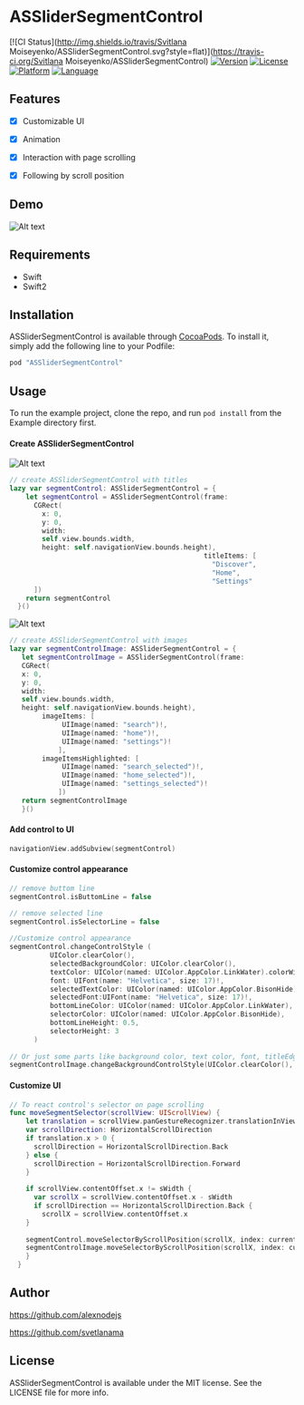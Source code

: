 # ASSliderSegmentControl

[![CI Status](http://img.shields.io/travis/Svitlana Moiseyenko/ASSliderSegmentControl.svg?style=flat)](https://travis-ci.org/Svitlana Moiseyenko/ASSliderSegmentControl)
[![Version](https://img.shields.io/cocoapods/v/ASSliderSegmentControl.svg?style=flat)](http://cocoapods.org/pods/ASSliderSegmentControl)
[![License](https://img.shields.io/cocoapods/l/ASSliderSegmentControl.svg?style=flat)](http://cocoapods.org/pods/ASSliderSegmentControl)
[![Platform](https://img.shields.io/cocoapods/p/ASSliderSegmentControl.svg?style=flat)](http://cocoapods.org/pods/ASSliderSegmentControl)
[![Language](http://img.shields.io/badge/language-swift-brightgreen.svg?style=flat
)](https://developer.apple.com/swift)

## Features
- [x] Customizable UI
- [x] Animation
- [x] Interaction with page scrolling
- [x] Following by scroll position




## Demo

![Alt text](https://github.com/svetlanama/ASSliderSegmentControl/blob/master/demo/animation12.gif "Demo")

## Requirements
- Swift
- Swift2

## Installation

ASSliderSegmentControl is available through [CocoaPods](http://cocoapods.org). To install
it, simply add the following line to your Podfile:

```ruby
pod "ASSliderSegmentControl"
```
## Usage

To run the example project, clone the repo, and run `pod install` from the Example directory first.

#### Create ASSliderSegmentControl

![Alt text](https://github.com/svetlanama/ASSliderSegmentControl/blob/master/demo/title_segment_control.png "Demo")
```swift
// create ASSliderSegmentControl with titles
lazy var segmentControl: ASSliderSegmentControl = {
    let segmentControl = ASSliderSegmentControl(frame:
      CGRect(
        x: 0,
        y: 0,
        width:
        self.view.bounds.width,
        height: self.navigationView.bounds.height),
                                                titleItems: [
                                                  "Discover",
                                                  "Home",
                                                  "Settings"
      ])
    return segmentControl
  }()
```  

![Alt text](https://github.com/svetlanama/ASSliderSegmentControl/blob/master/demo/image_segment_control.png "Demo")
```swift
// create ASSliderSegmentControl with images
lazy var segmentControlImage: ASSliderSegmentControl = {
   let segmentControlImage = ASSliderSegmentControl(frame:
   CGRect(
   x: 0,
   y: 0,
   width:
   self.view.bounds.width,
   height: self.navigationView.bounds.height),
        imageItems: [
             UIImage(named: "search")!,
             UIImage(named: "home")!,
             UIImage(named: "settings")!
            ],
        imageItemsHighlighted: [
             UIImage(named: "search_selected")!,
             UIImage(named: "home_selected")!,
             UIImage(named: "settings_selected")!
            ])
   return segmentControlImage
   }()

```

#### Add control to UI
```swift
navigationView.addSubview(segmentControl)
```
#### Customize control appearance
```swift
// remove buttom line 
segmentControl.isButtomLine = false

// remove selected line 
segmentControl.isSelectorLine = false 
 
//Customize control appearance
segmentControl.changeControlStyle (
          UIColor.clearColor(),
          selectedBackgroundColor: UIColor.clearColor(),
          textColor: UIColor(named: UIColor.AppColor.LinkWater).colorWithAlphaComponent(0.3),
          font: UIFont(name: "Helvetica", size: 17)!,
          selectedTextColor: UIColor(named: UIColor.AppColor.BisonHide),
          selectedFont:UIFont(name: "Helvetica", size: 17)!,
          bottomLineColor: UIColor(named: UIColor.AppColor.LinkWater),
          selectorColor: UIColor(named: UIColor.AppColor.BisonHide),
          bottomLineHeight: 0.5,
          selectorHeight: 3
      )
      
// Or just some parts like background color, text color, font, titleEdges, imageEdges
segmentControlImage.changeBackgroundControlStyle(UIColor.clearColor(), selectedBackgroundColor: UIColor(named:UIColor.AppColor.LinkWater).colorWithAlphaComponent(0.1))
```

#### Customize UI
```swift
// To react control's selector on page scrolling 
func moveSegmentSelector(scrollView: UIScrollView) {
    let translation = scrollView.panGestureRecognizer.translationInView(self.view)
    var scrollDirection: HorizontalScrollDirection
    if translation.x > 0 {
      scrollDirection = HorizontalScrollDirection.Back
    } else {
      scrollDirection = HorizontalScrollDirection.Forward
    }
    
    if scrollView.contentOffset.x != sWidth {
      var scrollX = scrollView.contentOffset.x - sWidth
      if scrollDirection == HorizontalScrollDirection.Back {
        scrollX = scrollView.contentOffset.x
    }
    
    segmentControl.moveSelectorByScrollPosition(scrollX, index: currentViewIndex.rawValue, scrollDirection: scrollDirection)
    segmentControlImage.moveSelectorByScrollPosition(scrollX, index: currentViewIndex.rawValue, scrollDirection: scrollDirection)
    }
  }
```

## Author

https://github.com/alexnodejs

https://github.com/svetlanama

## License

ASSliderSegmentControl is available under the MIT license. See the LICENSE file for more info.
